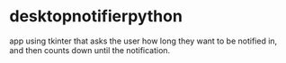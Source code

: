 # desktopnotifierpython
app using tkinter that asks the user how long they want to be notified in, and then counts down until the notification.
